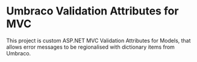Umbraco Validation Attributes for MVC
=============================

This project is custom ASP.NET MVC Validation Attributes for Models, that allows error messages to be regionalised with dictionary items from Umbraco.

